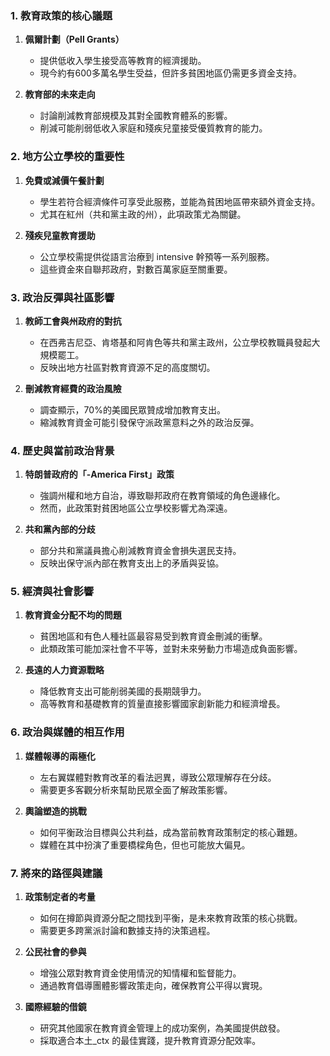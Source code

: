 ### 1. 教育政策的核心議題

1. **佩爾計劃（Pell Grants）**  
   - 提供低收入學生接受高等教育的經濟援助。  
   - 現今約有600多萬名學生受益，但許多貧困地區仍需更多資金支持。

2. **教育部的未來走向**  
   - 討論削減教育部規模及其對全國教育體系的影響。  
   - 削減可能削弱低收入家庭和殘疾兒童接受優質教育的能力。

### 2. 地方公立學校的重要性

1. **免費或減價午餐計劃**  
   - 學生若符合經濟條件可享受此服務，並能為貧困地區帶來額外資金支持。  
   - 尤其在紅州（共和黨主政的州），此項政策尤為關鍵。

2. **殘疾兒童教育援助**  
   - 公立學校需提供從語言治療到 intensive 幹預等一系列服務。  
   - 這些資金來自聯邦政府，對數百萬家庭至關重要。

### 3. 政治反彈與社區影響

1. **教師工會與州政府的對抗**  
   - 在西弗吉尼亞、肯塔基和阿肯色等共和黨主政州，公立學校教職員發起大規模罷工。  
   - 反映出地方社區對教育資源不足的高度關切。

2. **刪減教育經費的政治風險**  
   - 調查顯示，70%的美國民眾贊成增加教育支出。  
   - 縮減教育資金可能引發保守派政黨意料之外的政治反彈。

### 4. 歷史與當前政治背景

1. **特朗普政府的「-America First」政策**  
   - 強調州權和地方自治，導致聯邦政府在教育領域的角色邊緣化。  
   - 然而，此政策對貧困地區公立學校影響尤為深遠。

2. **共和黨內部的分歧**  
   - 部分共和黨議員擔心削減教育資金會損失選民支持。  
   - 反映出保守派內部在教育支出上的矛盾與妥協。

### 5. 經濟與社會影響

1. **教育資金分配不均的問題**  
   - 貧困地區和有色人種社區最容易受到教育資金刪減的衝擊。  
   - 此類政策可能加深社會不平等，並對未來勞動力市場造成負面影響。

2. **長遠的人力資源戰略**  
   - 降低教育支出可能削弱美國的長期競爭力。  
   - 高等教育和基礎教育的質量直接影響國家創新能力和經濟增長。

### 6. 政治與媒體的相互作用

1. **媒體報導的兩極化**  
   - 左右翼媒體對教育改革的看法迥異，導致公眾理解存在分歧。  
   - 需要更多客觀分析來幫助民眾全面了解政策影響。

2. **輿論塑造的挑戰**  
   - 如何平衡政治目標與公共利益，成為當前教育政策制定的核心難題。  
   - 媒體在其中扮演了重要橋樑角色，但也可能放大偏見。

### 7. 將來的路徑與建議

1. **政策制定者的考量**  
   - 如何在撙節與資源分配之間找到平衡，是未來教育政策的核心挑戰。  
   - 需要更多跨黨派討論和數據支持的決策過程。

2. **公民社會的參與**  
   - 增強公眾對教育資金使用情況的知情權和監督能力。  
   - 通過教育倡導團體影響政策走向，確保教育公平得以實現。

3. **國際經驗的借鏡**  
   - 研究其他國家在教育資金管理上的成功案例，為美國提供啟發。  
   - 採取適合本土_ctx 的最佳實踐，提升教育資源分配效率。